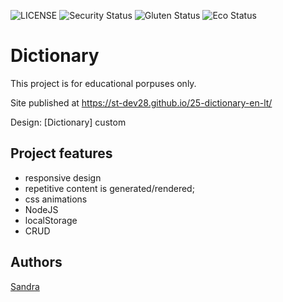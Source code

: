 ![LICENSE](https://img.shields.io/badge/license-MIT-blue.svg?style=flat-square)
![Security Status](https://img.shields.io/security-headers?label=Security&url=https%3A%2F%2Fgithub.com&style=flat-square)
![Gluten Status](https://img.shields.io/badge/Gluten-Free-green.svg)
![Eco Status](https://img.shields.io/badge/ECO-Friendly-green.svg)

# Dictionary

This project is for educational porpuses only.

Site published at https://st-dev28.github.io/25-dictionary-en-lt/

Design: [Dictionary] custom

## Project features

- responsive design
- repetitive content is generated/rendered;
- css animations
- NodeJS
- localStorage
- CRUD

## Authors

[Sandra](https://github.com/ST-dev28)
